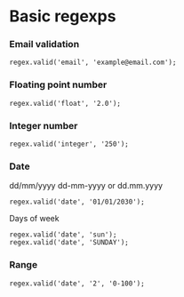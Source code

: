 # Basic regexps

### Email validation
```
regex.valid('email', 'example@email.com');
```

### Floating point number

```
regex.valid('float', '2.0');
```

### Integer number

```
regex.valid('integer', '250');
```

### Date

dd/mm/yyyy dd-mm-yyyy or dd.mm.yyyy
```
regex.valid('date', '01/01/2030');
```

Days of week
```
regex.valid('date', 'sun');
regex.valid('date', 'SUNDAY');
```

### Range 
```
regex.valid('date', '2', '0-100');
```
